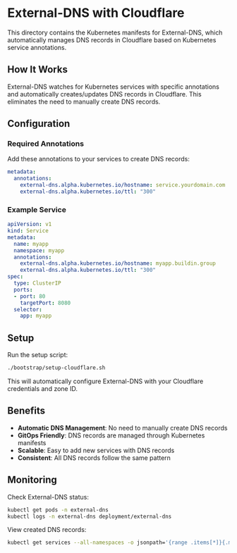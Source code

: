 # External-DNS with Cloudflare

This directory contains the Kubernetes manifests for External-DNS, which automatically manages DNS records in Cloudflare based on Kubernetes service annotations.

## How It Works

External-DNS watches for Kubernetes services with specific annotations and automatically creates/updates DNS records in Cloudflare. This eliminates the need to manually create DNS records.

## Configuration

### Required Annotations

Add these annotations to your services to create DNS records:

```yaml
metadata:
  annotations:
    external-dns.alpha.kubernetes.io/hostname: service.yourdomain.com
    external-dns.alpha.kubernetes.io/ttl: "300"
```

### Example Service

```yaml
apiVersion: v1
kind: Service
metadata:
  name: myapp
  namespace: myapp
  annotations:
    external-dns.alpha.kubernetes.io/hostname: myapp.buildin.group
    external-dns.alpha.kubernetes.io/ttl: "300"
spec:
  type: ClusterIP
  ports:
  - port: 80
    targetPort: 8080
  selector:
    app: myapp
```

## Setup

Run the setup script:
```bash
./bootstrap/setup-cloudflare.sh
```

This will automatically configure External-DNS with your Cloudflare credentials and zone ID.

## Benefits

- **Automatic DNS Management**: No need to manually create DNS records
- **GitOps Friendly**: DNS records are managed through Kubernetes manifests
- **Scalable**: Easy to add new services with DNS records
- **Consistent**: All DNS records follow the same pattern

## Monitoring

Check External-DNS status:
```bash
kubectl get pods -n external-dns
kubectl logs -n external-dns deployment/external-dns
```

View created DNS records:
```bash
kubectl get services --all-namespaces -o jsonpath='{range .items[*]}{.metadata.annotations.external-dns\.alpha\.kubernetes\.io/hostname}{"\n"}{end}'
```
